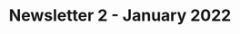 ---
name: January 2022
title: Newsletter 2 - January 2022
link: https://en.calameo.com/read/00709761638ac01d5ca87
image: "/assets/newsletters/Newsletter_2.png"
---
